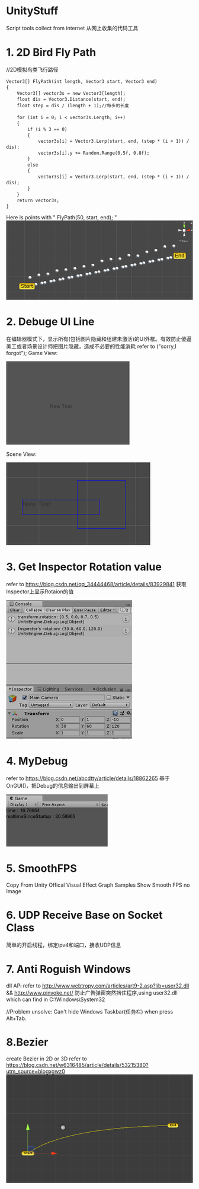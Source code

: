 # UnityStuff
Script tools collect from internet
从网上收集的代码工具

# 1. 2D Bird Fly Path
//2D模拟鸟类飞行路径

    Vector3[] FlyPath(int length, Vector3 start, Vector3 end)
    {
        Vector3[] vector3s = new Vector3[length];
        float dis = Vector3.Distance(start, end);
        float step = dis / (length + 1);//每步的长度

        for (int i = 0; i < vector3s.Length; i++)
        {
            if (i % 3 == 0)
            {
                vector3s[i] = Vector3.Lerp(start, end, (step * (i + 1)) / dis);
                vector3s[i].y += Random.Range(0.5f, 0.8f);
            }
            else
            {
                vector3s[i] = Vector3.Lerp(start, end, (step * (i + 1)) / dis);
            }
        }
        return vector3s;
    }
Here is points with " FlyPath(50, start, end); "
![imge](https://github.com/Ferrarie/UnityStuff/blob/master/Texture/BirdFlyPath.png)

# 2. Debuge UI Line
在编辑器模式下，显示所有(包括图片隐藏和组建未激活)的UI外框。有效防止傻逼美工或者场景设计师把图片隐藏，造成不必要的性能消耗
refer to ("sorry,I forgot");
Game View:

![imge](https://github.com/Ferrarie/UnityStuff/blob/master/Texture/DebugUILine_GameView.png)


Scene View:

![imge](https://github.com/Ferrarie/UnityStuff/blob/master/Texture/DebugUILine_SceneView.png)


# 3. Get Inspector Rotation value
refer to https://blog.csdn.net/qq_34444468/article/details/83929841
获取Inspector上显示Rotaion的值

![imge](https://github.com/Ferrarie/UnityStuff/blob/master/Texture/GetInspectorRotation.png)

# 4. MyDebug
refer to https://blog.csdn.net/abcdtty/article/details/18862265
基于OnGUI()，把Debug的信息输出到屏幕上

![imge](https://github.com/Ferrarie/UnityStuff/blob/master/Texture/MyDebug.png)

# 5. SmoothFPS
Copy From Unity Offical Visual Effect Graph Samples
Show Smooth FPS
no Image

# 6. UDP Receive Base on Socket Class
简单的开启线程，绑定ipv4和端口，接收UDP信息

# 7. Anti Roguish Windows
dll APi refer to http://www.webtropy.com/articles/art9-2.asp?lib=user32.dll
&& http://www.pinvoke.net/
防止广告弹窗突然挡住程序,using user32.dll which can find in C:\Windows\System32

//Problem unsolve: Can't hide Windows Taskbar(任务栏) when press Alt+Tab.

# 8.Bezier
create Bezier in 2D or 3D 
refer to https://blog.csdn.net/w6316485/article/details/53215380?utm_source=blogxgwz0
![image](https://github.com/Ferrarie/UnityStuff/blob/master/Texture/Bezier_2Demension.gif)


